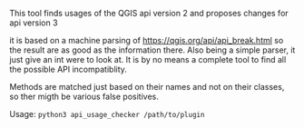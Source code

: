 This tool finds usages of the QGIS api version 2 and proposes changes for api version 3

it is based on a machine parsing of https://qgis.org/api/api_break.html so the result are as good as the information there.
Also being a simple parser, it just give an int were to look at. It is by no means a complete tool to find all the 
possible API incompatiblity.

Methods are matched just based on their names and not on their classes, so ther migth be various false positives.

Usage:
`python3 api_usage_checker /path/to/plugin`